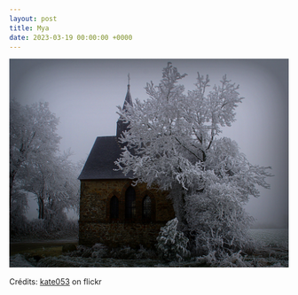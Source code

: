 ```yaml
---
layout: post
title: Mya
date: 2023-03-19 00:00:00 +0000
---
```


![Mya](/images/2023-03-19.jpg)

Crédits: [kate053](https://www.flickr.com/people/16447874@N02/) on flickr
